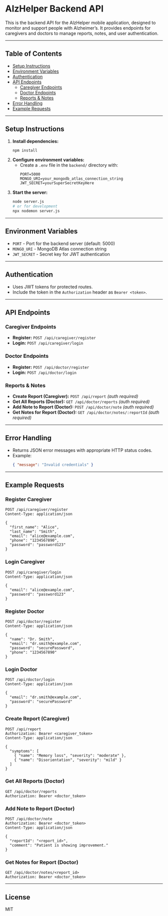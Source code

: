 # AlzHelper Backend API

This is the backend API for the AlzHelper mobile application, designed to monitor and support people with Alzheimer’s. It provides endpoints for caregivers and doctors to manage reports, notes, and user authentication.

---

## Table of Contents
- [Setup Instructions](#setup-instructions)
- [Environment Variables](#environment-variables)
- [Authentication](#authentication)
- [API Endpoints](#api-endpoints)
  - [Caregiver Endpoints](#caregiver-endpoints)
  - [Doctor Endpoints](#doctor-endpoints)
  - [Reports & Notes](#reports--notes)
- [Error Handling](#error-handling)
- [Example Requests](#example-requests)

---

## Setup Instructions

1. **Install dependencies:**
   ```bash
   npm install
   ```
2. **Configure environment variables:**
   - Create a `.env` file in the `backend/` directory with:
     ```env
     PORT=5000
     MONGO_URI=your_mongodb_atlas_connection_string
     JWT_SECRET=yourSuperSecretKeyHere
     ```
3. **Start the server:**
   ```bash
   node server.js
   # or for development
   npx nodemon server.js
   ```

---

## Environment Variables
- `PORT` - Port for the backend server (default: 5000)
- `MONGO_URI` - MongoDB Atlas connection string
- `JWT_SECRET` - Secret key for JWT authentication

---

## Authentication
- Uses JWT tokens for protected routes.
- Include the token in the `Authorization` header as `Bearer <token>`.

---

## API Endpoints

### Caregiver Endpoints
- **Register:** `POST /api/caregiver/register`
- **Login:** `POST /api/caregiver/login`

### Doctor Endpoints
- **Register:** `POST /api/doctor/register`
- **Login:** `POST /api/doctor/login`

### Reports & Notes
- **Create Report (Caregiver):** `POST /api/report` *(auth required)*
- **Get All Reports (Doctor):** `GET /api/doctor/reports` *(auth required)*
- **Add Note to Report (Doctor):** `POST /api/doctor/note` *(auth required)*
- **Get Notes for Report (Doctor):** `GET /api/doctor/notes/:reportId` *(auth required)*

---

## Error Handling
- Returns JSON error messages with appropriate HTTP status codes.
- Example:
  ```json
  { "message": "Invalid credentials" }
  ```

---

## Example Requests

### Register Caregiver
```http
POST /api/caregiver/register
Content-Type: application/json

{
  "first_name": "Alice",
  "last_name": "Smith",
  "email": "alice@example.com",
  "phone": "1234567890",
  "password": "password123"
}
```

### Login Caregiver
```http
POST /api/caregiver/login
Content-Type: application/json

{
  "email": "alice@example.com",
  "password": "password123"
}
```

### Register Doctor
```http
POST /api/doctor/register
Content-Type: application/json

{
  "name": "Dr. Smith",
  "email": "dr.smith@example.com",
  "password": "securePassword",
  "phone": "1234567890"
}
```

### Login Doctor
```http
POST /api/doctor/login
Content-Type: application/json

{
  "email": "dr.smith@example.com",
  "password": "securePassword"
}
```

### Create Report (Caregiver)
```http
POST /api/report
Authorization: Bearer <caregiver_token>
Content-Type: application/json

{
  "symptoms": [
    { "name": "Memory loss", "severity": "moderate" },
    { "name": "Disorientation", "severity": "mild" }
  ]
}
```

### Get All Reports (Doctor)
```http
GET /api/doctor/reports
Authorization: Bearer <doctor_token>
```

### Add Note to Report (Doctor)
```http
POST /api/doctor/note
Authorization: Bearer <doctor_token>
Content-Type: application/json

{
  "reportId": "<report_id>",
  "comment": "Patient is showing improvement."
}
```

### Get Notes for Report (Doctor)
```http
GET /api/doctor/notes/<report_id>
Authorization: Bearer <doctor_token>
```

---

## License
MIT 